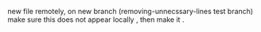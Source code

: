 new file remotely, on new branch (removing-unnecssary-lines test branch)
make sure this does not appear locally , then make it . 

